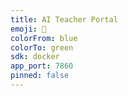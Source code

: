 ```yaml
---
title: AI Teacher Portal
emoji: 🤖
colorFrom: blue
colorTo: green
sdk: docker
app_port: 7860
pinned: false
---
```

